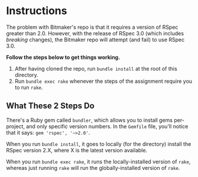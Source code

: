 Instructions
============

The problem with Bitmaker's repo is that it requires a version of RSpec greater than 2.0. However, with the release of RSpec 3.0 (which includes *breaking* changes), the Bitmaker repo will attempt (and fail) to use RSpec 3.0.

**Follow the steps below to get things working.**

1. After having cloned the repo, run `bundle install` at the root of this directory.
2. Run `bundle exec rake` whenever the steps of the assignment require you to run `rake`.



What These 2 Steps Do
---------------------

There's a Ruby gem called `bundler`, which allows you to install gems per-project, and only specific version numbers. In the `Gemfile` file, you'll notice that it says: `gem 'rspec', '~>2.0'`.

When you run `bundle install`, it goes to locally (for the directory) install the RSpec version 2.X, where X is the latest version available.

When you run `bundle exec rake`, it runs the locally-installed version of `rake`, whereas just running `rake` will run the globally-installed version of `rake`.
